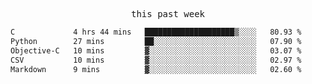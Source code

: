 <p align="center"><samp>this past week</samp></p>
<!--START_SECTION:waka-->

```txt
C             4 hrs 44 mins   ████████████████████▒░░░░   80.93 %
Python        27 mins         ██░░░░░░░░░░░░░░░░░░░░░░░   07.90 %
Objective-C   10 mins         ▓░░░░░░░░░░░░░░░░░░░░░░░░   03.07 %
CSV           10 mins         ▓░░░░░░░░░░░░░░░░░░░░░░░░   02.97 %
Markdown      9 mins          ▓░░░░░░░░░░░░░░░░░░░░░░░░   02.60 %
```

<!--END_SECTION:waka-->


